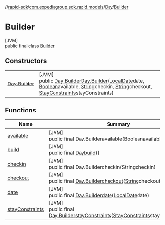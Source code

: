 //[rapid-sdk](../../../../index.md)/[com.expediagroup.sdk.rapid.models](../../index.md)/[Day](../index.md)/[Builder](index.md)

# Builder

[JVM]\
public final class [Builder](index.md)

## Constructors

| | |
|---|---|
| [Day.Builder](-day.-builder.md) | [JVM]<br>public [Day.Builder](index.md)[Day.Builder](-day.-builder.md)([LocalDate](https://docs.oracle.com/javase/8/docs/api/java/time/LocalDate.html)date, [Boolean](https://docs.oracle.com/javase/8/docs/api/java/lang/Boolean.html)available, [String](https://docs.oracle.com/javase/8/docs/api/java/lang/String.html)checkin, [String](https://docs.oracle.com/javase/8/docs/api/java/lang/String.html)checkout, [StayConstraints](../../-stay-constraints/index.md)stayConstraints) |

## Functions

| Name | Summary |
|---|---|
| [available](available.md) | [JVM]<br>public final [Day.Builder](index.md)[available](available.md)([Boolean](https://docs.oracle.com/javase/8/docs/api/java/lang/Boolean.html)available) |
| [build](build.md) | [JVM]<br>public final [Day](../index.md)[build](build.md)() |
| [checkin](checkin.md) | [JVM]<br>public final [Day.Builder](index.md)[checkin](checkin.md)([String](https://docs.oracle.com/javase/8/docs/api/java/lang/String.html)checkin) |
| [checkout](checkout.md) | [JVM]<br>public final [Day.Builder](index.md)[checkout](checkout.md)([String](https://docs.oracle.com/javase/8/docs/api/java/lang/String.html)checkout) |
| [date](date.md) | [JVM]<br>public final [Day.Builder](index.md)[date](date.md)([LocalDate](https://docs.oracle.com/javase/8/docs/api/java/time/LocalDate.html)date) |
| [stayConstraints](stay-constraints.md) | [JVM]<br>public final [Day.Builder](index.md)[stayConstraints](stay-constraints.md)([StayConstraints](../../-stay-constraints/index.md)stayConstraints) |
